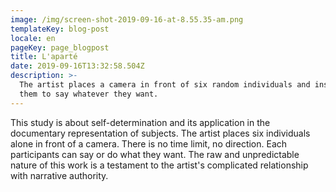 ```yaml
---
image: /img/screen-shot-2019-09-16-at-8.55.35-am.png
templateKey: blog-post
locale: en
pageKey: page_blogpost
title: L'aparté
date: 2019-09-16T13:32:58.504Z
description: >-
  The artist places a camera in front of six random individuals and instructs
  them to say whatever they want.
---
```

This study is about self-determination and its application in the documentary representation of subjects. The artist places six individuals alone in front of a camera. There is no time limit, no direction. Each participants can say or do what they want. The raw and unpredictable nature of this work is a testament to the artist's complicated relationship with narrative authority.
